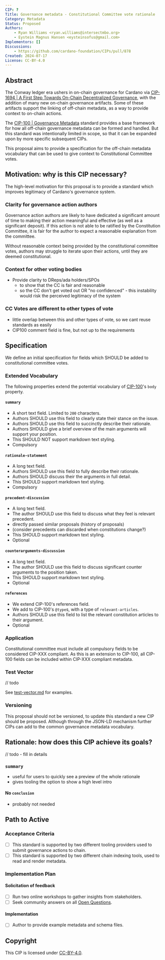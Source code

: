 ```yaml
---
CIP: ?
Title: Governance metadata - Constitutional Committee vote rationale
Category: Metadata
Status: Proposed
Authors:
    - Ryan Williams <ryan.williams@intersectmbo.org>
    - Eystein Magnus Hansen <eysteinsofus@gmail.com>
Implementors: []
Discussions:
    - https://github.com/cardano-foundation/CIPs/pull/878
Created: 2024-07-17
License: CC-BY-4.0
---
```


## Abstract

The Conway ledger era ushers in on-chain governance for Cardano via [CIP-1694 | A First Step Towards On-Chain Decentralized Governance](https://github.com/cardano-foundation/CIPs/blob/master/CIP-1694/README.md), with the addition of many new on-chain governance artifacts.
Some of these artifacts support the linking of off-chain metadata, as a way to provide context to on-chain actions.

The [CIP-100 | Governance Metadata](https://github.com/cardano-foundation/CIPs/tree/master/CIP-0100) standard provides a base framework for how all off-chain governance metadata can be formed and handled.
But this standard was intentionally limited in scope, so that it can be expanded upon by more specific subsequent CIPs.

This proposal aims to provide a specification for the off-chain metadata vocabulary that can be used to give context to Constitutional Committee votes.

## Motivation: why is this CIP necessary?

The high-level motivation for this proposal is to provide a standard which improves legitimacy of Cardano's governance system.

### Clarity for governance action authors

Governance action authors are likely to have dedicated a significant amount of time to making their action meaningful and effective (as well as a significant deposit).
If this action is not able to be ratified by the Constitution Committee, it is fair for the author to expect a reasonable explanation from the committee.

Without reasonable context being provided by the constitutional committee votes, authors may struggle to iterate upon their actions, until they are deemed constitutional.

### Context for other voting bodies

- Provide clarity to DReps/ada holders/SPOs
  - to show that the CC is fair and reasonable
  - so the CC don't get voted out OR "no confidenced" - this instability would risk the perceived legitimacy of the system

### CC Votes are different to other types of vote
- little overlap between this and other types of vote, so we cant reuse standards as easily
- CIP100 comment field is fine, but not up to the requirements

## Specification

We define an initial specification for fields which SHOULD be added to constitutional committee votes.

### Extended Vocabulary

The following properties extend the potential vocabulary of [CIP-100](https://github.com/cardano-foundation/CIPs/tree/master/CIP-0100)'s `body` property.

#### `summary`

- A short text field. Limited to `200` characters.
- Authors SHOULD use this field to clearly state their stance on the issue.
- Authors SHOULD use this field to succinctly describe their rationale.
- Authors SHOULD give a brief overview of the main arguments will support your position.
- This SHOULD NOT support markdown text styling.
- Compulsory

#### `rationale-statement`

- A long text field.
- Authors SHOULD use this field to fully describe their rationale.
- Authors SHOULD discuss their the arguments in full detail.
- This SHOULD support markdown text styling.
- Compulsory

#### `precedent-discussion`

- A long text field.
- The author SHOULD use this field to discuss what they feel is relevant precedent.
- directly passed similar proposals (history of proposals)
- (consider precedents can discarded when constitutions change?)
- This SHOULD support markdown text styling.
- Optional

#### `counterarguments-discussion`

- A long text field.
- The author SHOULD use this field to discuss significant counter arguments to the position taken.
- This SHOULD support markdown text styling.
- Optional

#### `references`

- We extend CIP-100's references field.
- We add to CIP-100's `@type`s, with a type of `relevant-articles`.
- Authors SHOULD use this field to list the relevant constitution articles to their argument.
- Optional

### Application

Constitutional committee must include all compulsory fields to be considered CIP-XXX compliant.
As this is an extension to CIP-100, all CIP-100 fields can be included within CIP-XXX compliant metadata.

### Test Vector

// todo

See [test-vector.md](./test-vector.md) for examples.

### Versioning

This proposal should not be versioned, to update this standard a new CIP should be proposed.
Although through the JSON-LD mechanism further CIPs can add to the common governance metadata vocabulary.

## Rationale: how does this CIP achieve its goals?

// todo - fill in details

### `summary`

- useful for users to quickly see a preview of the whole rationale
- gives tooling the option to show a high level intro

#### No `conclusion`

- probably not needed

## Path to Active

### Acceptance Criteria

- [ ] This standard is supported by two different tooling providers used to submit governance actions to chain.
- [ ] This standard is supported by two different chain indexing tools, used to read and render metadata.

### Implementation Plan

#### Solicitation of feedback

- [ ] Run two online workshops to gather insights from stakeholders.
- [ ] Seek community answers on all [Open Questions](#open-questions).

#### Implementation

- [ ] Author to provide example metadata and schema files.

## Copyright

This CIP is licensed under [CC-BY-4.0](https://creativecommons.org/licenses/by/4.0/legalcode).
